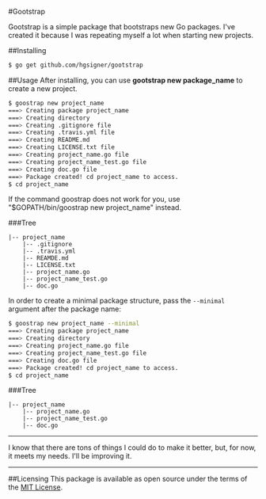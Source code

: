 #Gootstrap

Gootstrap is a simple package that bootstraps new Go packages. I've created it because I was repeating myself a lot when starting new projects.

##Installing

```bash
$ go get github.com/hgsigner/gootstrap
```

##Usage
After installing, you can use **gootstrap new package_name** to create a new project.

```bash
$ goostrap new project_name
===> Creating package project_name
===> Creating directory
===> Creating .gitignore file
===> Creating .travis.yml file
===> Creating README.md
===> Creating LICENSE.txt file
===> Creating project_name.go file
===> Creating project_name_test.go file
===> Creating doc.go file
===> Package created! cd project_name to access.
$ cd project_name
```

If the command goostrap does not work for you, use "$GOPATH/bin/goostrap new project_name" instead.

###Tree
```
|-- project_name
    |-- .gitignore
    |-- .travis.yml
    |-- REAMDE.md
    |-- LICENSE.txt
    |-- project_name.go
    |-- project_name_test.go
    |-- doc.go
```

In order to create a minimal package structure, pass the `--minimal` argument after the package name:

```bash
$ goostrap new project_name --minimal
===> Creating package project_name
===> Creating directory
===> Creating project_name.go file
===> Creating project_name_test.go file
===> Creating doc.go file
===> Package created! cd project_name to access.
$ cd project_name
```

###Tree
```
|-- project_name
    |-- project_name.go
    |-- project_name_test.go
    |-- doc.go
```

- - -
I know that there are tons of things I could do to make it better, but, for now, it meets my needs. I'll be improving it.
- - -
##Licensing
This package is available as open source under the terms of the [MIT License](http://opensource.org/licenses/MIT).